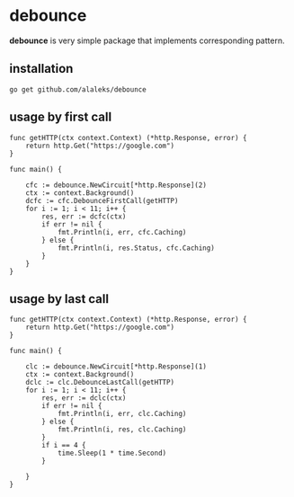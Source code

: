 # debounce

**debounce** is very simple package that implements corresponding pattern.

## installation

```
go get github.com/alaleks/debounce
```

## usage by first call

```
func getHTTP(ctx context.Context) (*http.Response, error) {
	return http.Get("https://google.com")
}

func main() {

	cfc := debounce.NewCircuit[*http.Response](2)
	ctx := context.Background()
	dcfc := cfc.DebounceFirstCall(getHTTP)
	for i := 1; i < 11; i++ {
		res, err := dcfc(ctx)
		if err != nil {
			fmt.Println(i, err, cfc.Caching)
		} else {
			fmt.Println(i, res.Status, cfc.Caching)
		}
	}
}
```

## usage by last call
```
func getHTTP(ctx context.Context) (*http.Response, error) {
	return http.Get("https://google.com")
}

func main() {

	clc := debounce.NewCircuit[*http.Response](1)
	ctx := context.Background()
	dclc := clc.DebounceLastCall(getHTTP)
	for i := 1; i < 11; i++ {
		res, err := dclc(ctx)
		if err != nil {
			fmt.Println(i, err, clc.Caching)
		} else {
			fmt.Println(i, res, clc.Caching)
		}
		if i == 4 {
			time.Sleep(1 * time.Second)
		}

	}
}

```